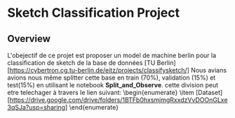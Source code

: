 # Sketch Classification Project
## Overview
L'obejectif de ce projet est proposer un model de machine berlin pour la classification de sketch de la base de données [TU Berlin][https://cybertron.cg.tu-berlin.de/eitz/projects/classifysketch/]
Nous avians avions nous même splitter cette base  en train (70%), validation (15%) et test(15%) en utilisant le notebook **Split_and_Observe**. cette division peut etre telechager à travers le lien suivant:
\begin{enumerate}
\item [Dataset][https://drive.google.com/drive/folders/1BTFb0hxsmjmgRxxdzVvDOOnGLxe3qSJa?usp=sharing]
\end{enumerate}


